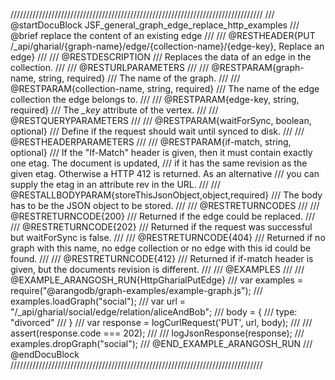 ////////////////////////////////////////////////////////////////////////////////
/// @startDocuBlock JSF_general_graph_edge_replace_http_examples
/// @brief replace the content of an existing edge
///
/// @RESTHEADER{PUT /_api/gharial/{graph-name}/edge/{collection-name}/{edge-key}, Replace an edge}
/// 
/// @RESTDESCRIPTION
/// Replaces the data of an edge in the collection.
/// 
/// @RESTURLPARAMETERS
/// 
/// @RESTPARAM{graph-name, string, required}
/// The name of the graph.
/// 
/// @RESTPARAM{collection-name, string, required} 
/// The name of the edge collection the edge belongs to.
/// 
/// @RESTPARAM{edge-key, string, required} 
/// The *_key* attribute of the vertex.
/// 
/// @RESTQUERYPARAMETERS
/// 
/// @RESTPARAM{waitForSync, boolean, optional}
/// Define if the request should wait until synced to disk.
/// 
/// @RESTHEADERPARAMETERS
/// 
/// @RESTPARAM{if-match, string, optional}
/// If the "If-Match" header is given, then it must contain exactly one etag. The document is updated,
/// if it has the same revision as the given etag. Otherwise a HTTP 412 is returned. As an alternative
/// you can supply the etag in an attribute rev in the URL.
/// 
/// @RESTALLBODYPARAM{storeThisJsonObject,object,required}
/// The body has to be the JSON object to be stored.
/// 
/// @RESTRETURNCODES
/// 
/// @RESTRETURNCODE{200}
/// Returned if the edge could be replaced.
/// 
/// @RESTRETURNCODE{202}
/// Returned if the request was successful but waitForSync is false.
/// 
/// @RESTRETURNCODE{404}
/// Returned if no graph with this name, no edge collection or no edge with this id could be found.
/// 
/// @RESTRETURNCODE{412}
/// Returned if if-match header is given, but the documents revision is different.
/// 
/// @EXAMPLES
/// 
/// @EXAMPLE_ARANGOSH_RUN{HttpGharialPutEdge}
///   var examples = require("@arangodb/graph-examples/example-graph.js");
///   examples.loadGraph("social");
///   var url = "/_api/gharial/social/edge/relation/aliceAndBob";
///   body = {
///     type: "divorced"
///   }
///   var response = logCurlRequest('PUT', url, body);
///
///   assert(response.code === 202);
///
///   logJsonResponse(response);
///   examples.dropGraph("social");
/// @END_EXAMPLE_ARANGOSH_RUN
/// @endDocuBlock
////////////////////////////////////////////////////////////////////////////////